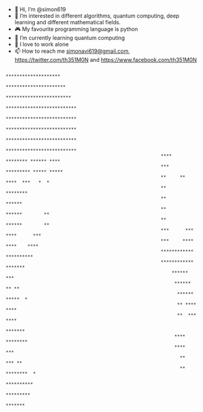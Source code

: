- 👋 Hi, I’m @simon619
- 👀 I’m interested in different algorithms, quantum computing, deep learning and different mathematical fields.
- 🎮 My favourite programming language is python
- 🌱 I’m currently learning quantum computing
- 💞️ I love to work alone
- 📫 How to reach me simonavi619@gmail.com, https://twitter.com/th351M0N and https://www.facebook.com/th351M0N

<!---
simon619/simon619 is a ✨ special ✨ repository because its `README.md` (this file) appears on your GitHub profile.
You can click the Preview link to take a look at your changes.
--->



                                                                ********************                                                
                                                               **********************  
                                                              ************************ 
                                                             **************************
                                                             **************************
                                                             **************************
                                                             **************************
                                                             **************************
                                                             ****  ******** ****** ****
                                                             ***  ********* ***** *****
                                                             **     ** ****  ***   *  *
                                                             **        ********        
                                                             **        ******          
                                                             **        ******        **
                                                             **        ******        **
                                                             ***      *** ****      ***
                                                             ***     ****  ****    ****
                                                             ************  **********  
                                                             ************    *******   
                                                                 ******        ***     
                                                                  ******     ** **     
                                                                   ****** *****  *     
                                                                   ** **** ****        
                                                                   **  *** ****        
                                                                       *******         
                                                                  ****   ********      
                                                                  ****        ***      
                                                                    **        *** **   
                                                                    **   ********  *   
                                                                     **********        
                                                                      *********        
                                                                       ******* 


